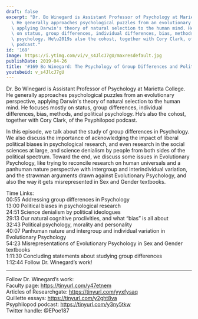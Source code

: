 ```yaml
---
draft: false
excerpt: "Dr. Bo Winegard is Assistant Professor of Psychology at Marietta College.\
  \ He generally approaches psychological puzzles from an evolutionary perspective,\
  \ applying Darwin's theory of natural selection to the human mind. He focuses mostly\
  \ on status, group differences, individual differences, bias, methods, and political\
  \ psychology. He\u2019s also the cohost, together with Cory Clark, of the Psyphilopod\
  \ podcast."
id: '169'
image: https://i.ytimg.com/vi/v_s4JlcJ7gU/maxresdefault.jpg
publishDate: 2019-04-26
title: '#169 Bo Winegard: The Psychology of Group Differences and Political Bias'
youtubeid: v_s4JlcJ7gU
---
```

<div class="timelinks">

Dr. Bo Winegard is Assistant Professor of Psychology at Marietta College. He generally approaches psychological puzzles from an evolutionary perspective, applying Darwin's theory of natural selection to the human mind. He focuses mostly on status, group differences, individual differences, bias, methods, and political psychology. He’s also the cohost, together with Cory Clark, of the Psyphilopod podcast.

In this episode, we talk about the study of group differences in Psychology. We also discuss the importance of acknowledging the impact of liberal political biases in psychological research, and even research in the social sciences at large, and science denialism by people from both sides of the political spectrum. Toward the end, we discuss some issues in Evolutionary Psychology, like trying to reconcile research on human universals and a panhuman nature perspective with intergroup and interindividual variation, and the strawman arguments drawn against Evolutionary Psychology, and also the way it gets misrepresented in Sex and Gender textbooks.

Time Links:  
<time>00:55</time> Addressing group differences in Psychology  
<time>13:00</time> Political biases in psychological research              
<time>24:51</time> Science denialism by political ideologues                         
<time>29:13</time> Our natural cognitive proclivities, and what “bias” is all about                
<time>32:43</time> Political psychology, morality and personality                    
<time>40:07</time> Panhuman nature and intergroup and individual variation in Evolutionary Psychology             
<time>54:23</time> Misrepresentations of Evolutionary Psychology in Sex and Gender textbooks             
<time>1:11:30</time> Concluding statements about studying group differences                  
<time>1:12:44</time> Follow Dr. Winegard’s work!

---

Follow Dr. Winegard’s work:  
Faculty page: https://tinyurl.com/y47etnem  
Articles of Researchgate: https://tinyurl.com/yyxfysaq  
Quillette essays: https://tinyurl.com/y2ght8va  
Psyphilopod podcast: https://tinyurl.com/y3ny5tkw  
Twitter handle: @EPoe187
</div>

